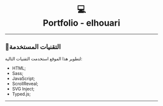 <h1 align="center">
  💻<br>Portfolio - elhouari
</h1>

---

## 💼التقنيات المستخدمة

لتطوير هذا الموقع استخدمت التقنيات التالية:
- HTML;
- Sass;
- JavaScript;
- ScrollReveal;
- SVG Inject;
- Typed.js;

---
